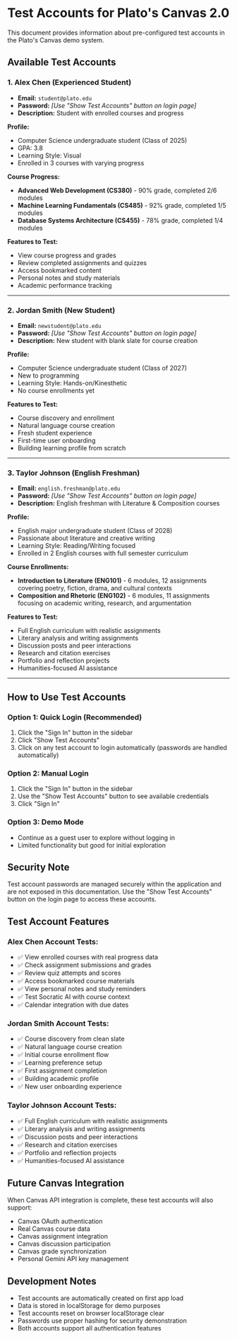 # Test Accounts for Plato's Canvas 2.0

This document provides information about pre-configured test accounts in the Plato's Canvas demo system.

## Available Test Accounts

### 1. Alex Chen (Experienced Student)
- **Email:** `student@plato.edu`
- **Password:** *[Use "Show Test Accounts" button on login page]*
- **Description:** Student with enrolled courses and progress

**Profile:**
- Computer Science undergraduate student (Class of 2025)
- GPA: 3.8
- Learning Style: Visual
- Enrolled in 3 courses with varying progress

**Course Progress:**
- **Advanced Web Development (CS380)** - 90% grade, completed 2/6 modules
- **Machine Learning Fundamentals (CS485)** - 92% grade, completed 1/5 modules  
- **Database Systems Architecture (CS455)** - 78% grade, completed 1/4 modules

**Features to Test:**
- View course progress and grades
- Review completed assignments and quizzes
- Access bookmarked content
- Personal notes and study materials
- Academic performance tracking

---

### 2. Jordan Smith (New Student)
- **Email:** `newstudent@plato.edu`
- **Password:** *[Use "Show Test Accounts" button on login page]*
- **Description:** New student with blank slate for course creation

**Profile:**
- Computer Science undergraduate student (Class of 2027)
- New to programming
- Learning Style: Hands-on/Kinesthetic
- No course enrollments yet

**Features to Test:**
- Course discovery and enrollment
- Natural language course creation
- Fresh student experience
- First-time user onboarding
- Building learning profile from scratch

---

### 3. Taylor Johnson (English Freshman)
- **Email:** `english.freshman@plato.edu`
- **Password:** *[Use "Show Test Accounts" button on login page]*
- **Description:** English freshman with Literature & Composition courses

**Profile:**
- English major undergraduate student (Class of 2028)
- Passionate about literature and creative writing
- Learning Style: Reading/Writing focused
- Enrolled in 2 English courses with full semester curriculum

**Course Enrollments:**
- **Introduction to Literature (ENG101)** - 6 modules, 12 assignments covering poetry, fiction, drama, and cultural contexts
- **Composition and Rhetoric (ENG102)** - 6 modules, 11 assignments focusing on academic writing, research, and argumentation

**Features to Test:**
- Full English curriculum with realistic assignments
- Literary analysis and writing assignments
- Discussion posts and peer interactions
- Research and citation exercises
- Portfolio and reflection projects
- Humanities-focused AI assistance

---

## How to Use Test Accounts

### Option 1: Quick Login (Recommended)
1. Click the "Sign In" button in the sidebar
2. Click "Show Test Accounts" 
3. Click on any test account to login automatically (passwords are handled automatically)

### Option 2: Manual Login
1. Click the "Sign In" button in the sidebar
2. Use the "Show Test Accounts" button to see available credentials
3. Click "Sign In"

### Option 3: Demo Mode
- Continue as a guest user to explore without logging in
- Limited functionality but good for initial exploration

## Security Note

Test account passwords are managed securely within the application and are not exposed in this documentation. Use the "Show Test Accounts" button on the login page to access these accounts.

## Test Account Features

### Alex Chen Account Tests:
- ✅ View enrolled courses with real progress data
- ✅ Check assignment submissions and grades
- ✅ Review quiz attempts and scores
- ✅ Access bookmarked course materials
- ✅ View personal notes and study reminders
- ✅ Test Socratic AI with course context
- ✅ Calendar integration with due dates

### Jordan Smith Account Tests:
- ✅ Course discovery from clean slate
- ✅ Natural language course creation
- ✅ Initial course enrollment flow
- ✅ Learning preference setup
- ✅ First assignment completion
- ✅ Building academic profile
- ✅ New user onboarding experience

### Taylor Johnson Account Tests:
- ✅ Full English curriculum with realistic assignments
- ✅ Literary analysis and writing assignments
- ✅ Discussion posts and peer interactions
- ✅ Research and citation exercises
- ✅ Portfolio and reflection projects
- ✅ Humanities-focused AI assistance

## Future Canvas Integration

When Canvas API integration is complete, these test accounts will also support:
- Canvas OAuth authentication
- Real Canvas course data
- Canvas assignment integration  
- Canvas discussion participation
- Canvas grade synchronization
- Personal Gemini API key management

## Development Notes

- Test accounts are automatically created on first app load
- Data is stored in localStorage for demo purposes
- Test accounts reset on browser localStorage clear
- Passwords use proper hashing for security demonstration
- Both accounts support all authentication features 